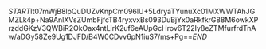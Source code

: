 $START$lt07mWjB8lpQuDUZvKnpCm096lU+5LdryaTYunuXc01MXWWTAhJGMZLk4p+Na9AnlXVsZUmbFjfcTB4ryxvxBs093DuBjYx0aRkfkrG88M6owkXPrzddGKzV3QWBiR2OkOax4ntLirK2uf6eAUpGcHrov6T22Iy8eZTMfurfrdTnAw/aDGy58Ze9Ug1DJFD/B4W0CDvv6pN1iuS7/ms+Pg==$END$